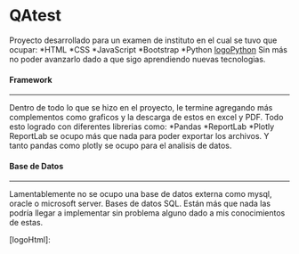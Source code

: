 # QAtest
Proyecto desarrollado para un examen de instituto en el cual se tuvo que ocupar:
*HTML 
*CSS
*JavaScript
*Bootstrap
*Python 
[logoPython]
Sin más no poder avanzarlo dado a que sigo aprendiendo nuevas tecnologias.

#### Framework
------
Dentro de todo lo que se hizo en el proyecto, le termine agregando más complementos como graficos y la descarga de estos en excel y PDF. Todo esto logrado con diferentes librerias como:
*Pandas
*ReportLab
*Plotly
ReportLab se ocupo más que nada para poder exportar los archivos. Y tanto pandas como plotly se ocupo para el analisis de datos.

#### Base de Datos
------
Lamentablemente no se ocupo una base de datos externa como mysql, oracle o microsoft server. Bases de datos SQL.
Están más que nada las podría llegar a implementar sin problema alguno dado a mis conocimientos de estas.

[logoPython]: https://www.google.com/url?sa=i&url=https%3A%2F%2Fwww.stickersdevs.com.br%2Fshop%2Fstickers%2Fpython-sticker-logo%2F&psig=AOvVaw1skZJyUcjD8vY5PlS9QMKc&ust=1732209985368000&source=images&cd=vfe&opi=89978449&ved=0CBEQjRxqFwoTCOjTjZq364kDFQAAAAAdAAAAABAE
[logoHtml]:
